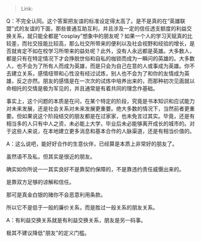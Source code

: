 > Link: 

Q：不完全认同。这个答案把友谊的标准设定得太高了。是不是真的在“英雄联盟”式的友谊的下面，那些普通互助互利，并且涉及一定的信任透支额度的利益交换关系，就只能全都是"cosplay”想象中的朋友呢？如果一个人的学习天赋真的比较差，而社交技能比较高，那么社交所带来的便利以及社会视野和经验的增长，是否就肯定不如在校学习所带来的益处呢？此外，没有人永远都是英雄。大多数人，都是只有在特定情况下才会挣脱世俗和自私的枷锁而成为一瞬问的英雄的。大多数人，也不会为了所有人而成为英雄，而是只会为自己在意的人或事成为英雄。你不去建立关系，感情纽带和心性没有经过试炼，别人也不会为了和你的友情成为英雄，反之亦然。朋友的感情是在一次次的试炼中培养出来的，而那种初次见面就以命相托的交情是极为军见的，并且通常是有着共同的理念作基础。

事实上，这个问题的本质是在问，在某个特定的阶段，究竟是书本知识和应试能力对未来发展，还是社会关系对未来发展更重要。绝大多数的情况下，当然前者更重要。但如果说这个阶段结交的朋友都是在过家家，也未免言过其实。毕竟，还是有相当多的人只有中人之资，未必能上大学，毕业后未必能够离开成长的城市的。对于这些人来说，在本地建立更多消息和基本合作的人脉渠道，还是有相当价值的。

A：这么说吧，能好好合作的生意伙伴，已经算是本质上非常好的朋友了。

虽然语不及私，但其实是很近的朋友。

确实如你所说一一其实良好不是靠契约保障的，不是靠违约责任威慑出来的。

是靠双方足够的谅解和信任。

那可是真金白银的赌你不会恶意利用条款。

所以它不是低于一般的廉价关系，而是胜过一般关系的朋友关系。

A：有利益交换关系就是有利益交换关系，朋友是另一码事。

极其不建议降低"朋友"的定义门槛。
